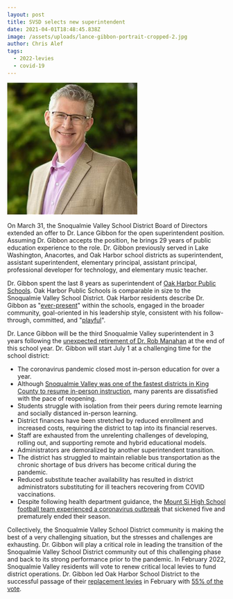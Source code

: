 ```yaml
---
layout: post
title: SVSD selects new superintendent
date: 2021-04-01T18:48:45.838Z
image: /assets/uploads/lance-gibbon-portrait-cropped-2.jpg
author: Chris Alef
tags:
  - 2022-levies
  - covid-19
---
```

![Dr. Lance Gibbon](/assets/uploads/lance-gibbon-portrait-cropped-2.jpg)

On March 31, the Snoqualmie Valley School District Board of Directors extended an offer to Dr. Lance Gibbon for the open superintendent position. Assuming Dr. Gibbon accepts the position, he brings 29 years of public education experience to the role. Dr. Gibbon previously served in Lake Washington, Anacortes, and Oak Harbor school districts as superintendent, assistant superintendent, elementary principal, assistant principal, professional developer for technology, and elementary music teacher.

Dr. Gibbon spent the last 8 years as superintendent of [Oak Harbor Public Schools](https://www.ohsd.net/). Oak Harbor Public Schools is comparable in size to the Snoqualmie Valley School District. Oak Harbor residents describe Dr. Gibbon as "[ever-present](https://www.whidbeynewstimes.com/news/superintendent-gets-glowing-review-3-3-percent-raise/)" within the schools, engaged in the broader community, goal-oriented in his leadership style, consistent with his follow-through, committed, and "[playful](https://www.youtube.com/watch?v=KYAma-trtU4)".

Dr. Lance Gibbon will be the third Snoqualmie Valley superintendent in 3 years following the [unexpected retirement of Dr. Rob Manahan](https://www.valleyrecord.com/news/svsd-superintendent-manahan-will-retire-at-end-of-school-year/) at the end of this school year. Dr. Gibbon will start July 1 at a challenging time for the school district:

* The coronavirus pandemic closed most in-person education for over a year.
* Although [Snoqualmie Valley was one of the fastest districts in King County to resume in-person instruction](/posts/svsd-progress-reopening/), many parents are dissatisfied with the pace of reopening.
* Students struggle with isolation from their peers during remote learning and socially distanced in-person learning.
* District finances have been stretched by reduced enrollment and increased costs, requiring the district to tap into its financial reserves.
* Staff are exhausted from the unrelenting challenges of developing, rolling out, and supporting remote and hybrid educational models.
* Administrators are demoralized by another superintendent transition.
* The district has struggled to maintain reliable bus transportation as the chronic shortage of bus drivers has become critical during the pandemic.
* Reduced substitute teacher availability has resulted in district administrators substituting for ill teachers recovering from COVID vaccinations.
* Despite following health department guidance, the [Mount Si High School football team experienced a coronavirus outbreak](/posts/covid-outbreak-at-football-game-ends-season/) that sickened five and prematurely ended their season.

Collectively, the Snoqualmie Valley School District community is making the best of a very challenging situation, but the stresses and challenges are exhausting. Dr. Gibbon will play a critical role in leading the transition of the Snoqualmie Valley School District community out of this challenging phase and back to its strong performance prior to the pandemic. In February 2022, Snoqualmie Valley residents will vote to renew critical local levies to fund district operations. Dr. Gibbon led Oak Harbor School District to the successful passage of their [replacement levies](https://www.ohsd.net/levy) in February with [55% of the vote](https://www.whidbeynewstimes.com/news/oak-harbor-schools-levy-passing-in-first-vote-counts/).
